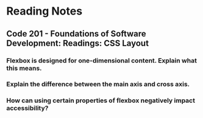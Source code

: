 # Reading Notes

## Code 201 - Foundations of Software Development: Readings: CSS Layout

### Flexbox is designed for one-dimensional content. Explain what this means.



### Explain the difference between the main axis and cross axis.

### How can using certain properties of flexbox negatively impact accessibility?